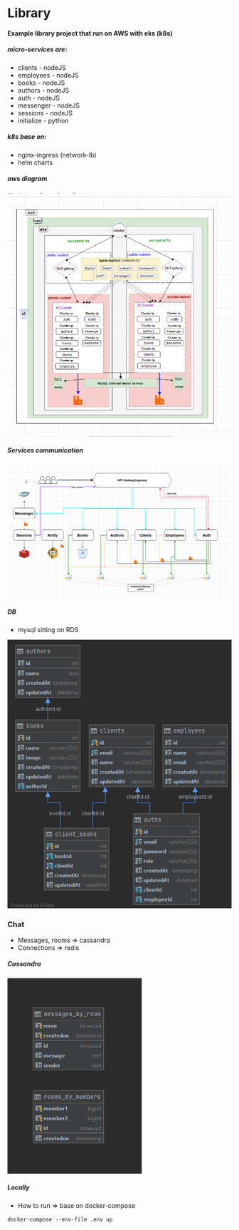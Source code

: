 # Library

#### Example library project that run on AWS with eks (k8s)
##### micro-services are:
* clients - nodeJS
* employees - nodeJS
* books - nodeJS
* authors - nodeJS
* auth - nodeJS
* messenger - nodeJS
* sessions - nodeJS
* initialize - python

##### k8s base on:
* nginx-ingress (network-lb)
* helm charts 

##### aws diagram
![AWS](./assets/k8s-all.png)


##### Services communication
![AWS](./assets/services.png)


##### DB
* mysql sitting on RDS

![Tabels](./assets/tables.png)



### Chat

* Messages, rooms => cassandra
* Connections => redis
 
##### Cassandra

![Tabels](./assets/cassandra.png)


##### Locally
* How to run => base on docker-compose

```
docker-compose --env-file .env up
```



